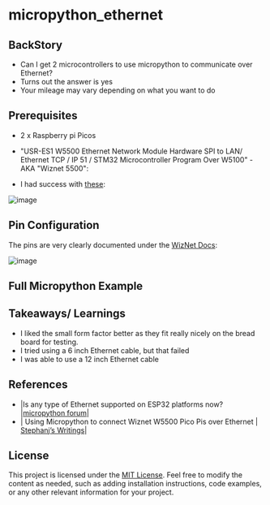 # micropython_ethernet

## BackStory
- Can I get 2 microcontrollers to use micropython to communicate over Ethernet?
- Turns out the answer is yes
- Your mileage may vary depending on what you want to do

##  Prerequisites

 - 2 x Raspberry pi Picos
 - "USR-ES1 W5500 Ethernet Network Module Hardware SPI to LAN/ Ethernet TCP / IP 51 / STM32 Microcontroller Program Over W5100" - AKA "Wiznet 5500":

 - I had success with [these](https://www.aliexpress.us/item/3256804674673261.html):

 ![image](https://github.com/user-attachments/assets/d7ae2a9f-5037-468d-88e9-c5acaacc438a)


## Pin Configuration

The pins are very clearly documented under the [WizNet Docs](https://github.com/Wiznet/RP2040-HAT-MicroPython/blob/main/Ethernet%20Example%20Getting%20Started%20%5BMicropython%5D.md):

![image](https://github.com/user-attachments/assets/c3975716-31a0-4755-ac59-04e6be781a35)




## Full Micropython Example

## Takeaways/ Learnings
- I liked the small form factor better as they fit really nicely on the bread board for testing.
- I tried using a 6 inch Ethernet cable, but that failed
- I was able to use a 12 inch Ethernet cable

## References
- |Is any type of Ethernet supported on ESP32 platforms now?|[micropython forum](https://github.com/orgs/micropython/discussions/11474)|
- | Using Micropython to connect Wiznet W5500 Pico Pis over Ethernet | [Stephanj’s Writings](https://sjhennion.github.io/jekyll/update/2023/09/22/w5500-intro.html)|

## License
This project is licensed under the [MIT License](LICENSE).
Feel free to modify the content as needed, such as adding installation instructions, code examples, or any other relevant information for your project.


